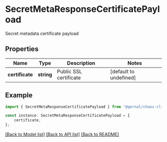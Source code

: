 # SecretMetaResponseCertificatePayload

Secret metadata certificate payload

## Properties

Name | Type | Description | Notes
------------ | ------------- | ------------- | -------------
**certificate** | **string** | Public SSL certificate | [default to undefined]

## Example

```typescript
import { SecretMetaResponseCertificatePayload } from '@qernal/chaos-client';

const instance: SecretMetaResponseCertificatePayload = {
    certificate,
};
```

[[Back to Model list]](../README.md#documentation-for-models) [[Back to API list]](../README.md#documentation-for-api-endpoints) [[Back to README]](../README.md)

